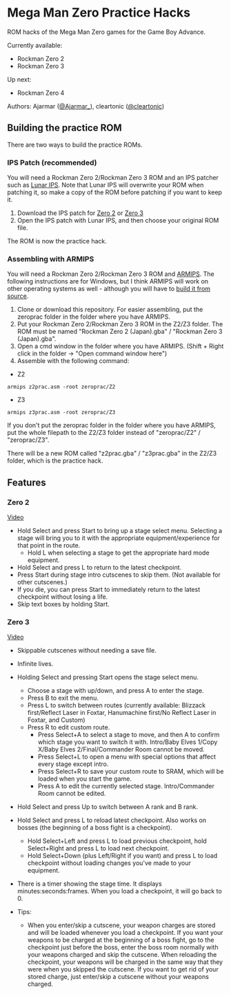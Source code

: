 # Mega Man Zero Practice Hacks

ROM hacks of the Mega Man Zero games for the Game Boy Advance.

Currently available: 
* Rockman Zero 2
* Rockman Zero 3

Up next:
* Rockman Zero 4

Authors: Ajarmar ([@Ajarmar_](http://twitter.com/Ajarmar_)), cleartonic ([@cleartonic](http://twitter.com/cleartonic))

## Building the practice ROM

There are two ways to build the practice ROMs.

### IPS Patch (recommended)

You will need a Rockman Zero 2/Rockman Zero 3 ROM and an IPS patcher such as [Lunar IPS](https://www.romhacking.net/utilities/240/). Note that Lunar IPS will overwrite your ROM when patching it, so make a copy of the ROM before patching if you want to keep it.


1. Download the IPS patch for [Zero 2](https://github.com/Ajarmar/zeroprac/raw/master/Z2/ips/z2prac_v2.ips) or [Zero 3](https://github.com/Ajarmar/zeroprac/raw/master/Z3/ips/z3prac_v1_2.ips)
2. Open the IPS patch with Lunar IPS, and then choose your original ROM file.

The ROM is now the practice hack.

### Assembling with ARMIPS

You will need a Rockman Zero 2/Rockman Zero 3 ROM and [ARMIPS](https://github.com/Kingcom/armips/releases/tag/v0.10.0). The following instructions are for Windows, but I think ARMIPS will work on other operating systems as well - although you will have to [build it from source](https://github.com/Kingcom/armips#22-building-from-source).

1. Clone or download this repository. For easier assembling, put the zeroprac folder in the folder where you have ARMIPS.
2. Put your Rockman Zero 2/Rockman Zero 3 ROM in the Z2/Z3 folder. The ROM must be named "Rockman Zero 2 (Japan).gba" / "Rockman Zero 3 (Japan).gba".
3. Open a cmd window in the folder where you have ARMIPS. (Shift + Right click in the folder -> "Open command window here")
4. Assemble with the following command:

* Z2
```
armips z2prac.asm -root zeroprac/Z2
```

* Z3
```
armips z3prac.asm -root zeroprac/Z3
```

If you don't put the zeroprac folder in the folder where you have ARMIPS, put the whole filepath to the Z2/Z3 folder instead of "zeroprac/Z2" / "zeroprac/Z3".

There will be a new ROM called "z2prac.gba" / "z3prac.gba" in the Z2/Z3 folder, which is the practice hack.

## Features

### Zero 2

[Video](https://www.youtube.com/watch?v=oFmz7C9agcM)

- Hold Select and press Start to bring up a stage select menu. Selecting a stage will bring you to it with the appropriate equipment/experience for that point in the route.
    - Hold L when selecting a stage to get the appropriate hard mode equipment.
- Hold Select and press L to return to the latest checkpoint.
- Press Start during stage intro cutscenes to skip them. (Not available for other cutscenes.)
- If you die, you can press Start to immediately return to the latest checkpoint without losing a life.
- Skip text boxes by holding Start.

### Zero 3

[Video](https://www.youtube.com/watch?v=hQKZBsgO-4k)

- Skippable cutscenes without needing a save file.
- Infinite lives.
- Holding Select and pressing Start opens the stage select menu.
    - Choose a stage with up/down, and press A to enter the stage.
    - Press B to exit the menu.
    - Press L to switch between routes (currently available: Blizzack first/Reflect Laser in Foxtar, Hanumachine first/No Reflect Laser in Foxtar, and Custom)
    - Press R to edit custom route.
        - Press Select+A to select a stage to move, and then A to confirm which stage you want to switch it with. Intro/Baby Elves 1/Copy X/Baby Elves 2/Final/Commander Room cannot be moved.
        - Press Select+L to open a menu with special options that affect every stage except intro.
        - Press Select+R to save your custom route to SRAM, which will be loaded when you start the game.
        - Press A to edit the currently selected stage. Intro/Commander Room cannot be edited.
- Hold Select and press Up to switch between A rank and B rank.
- Hold Select and press L to reload latest checkpoint. Also works on bosses (the beginning of a boss fight is a checkpoint).
    - Hold Select+Left and press L to load previous checkpoint, hold Select+Right and press L to load next checkpoint.
    - Hold Select+Down (plus Left/Right if you want) and press L to load checkpoint without loading changes you've made to your equipment.
- There is a timer showing the stage time. It displays minutes:seconds:frames. When you load a checkpoint, it will go back to 0.

- Tips:
    - When you enter/skip a cutscene, your weapon charges are stored and will be loaded whenever you load a checkpoint. If you want your weapons to be charged at the beginning of a boss fight, go to the checkpoint just before the boss, enter the boss room normally with your weapons charged and skip the cutscene. When reloading the checkpoint, your weapons will be charged in the same way that they were when you skipped the cutscene. If you want to get rid of your stored charge, just enter/skip a cutscene without your weapons charged.
